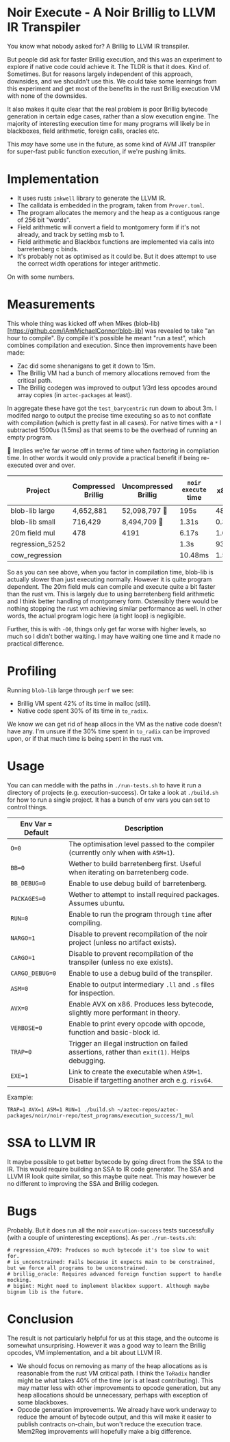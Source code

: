 # Noir Execute - A Noir Brillig to LLVM IR Transpiler

You know what nobody asked for? A Brillig to LLVM IR transpiler.

But people did ask for faster Brillig execution, and this was an experiment to explore if native code could achieve it.
The TLDR is that it does. Kind of. Sometimes. But for reasons largely independent of this approach, downsides, and we shouldn't use this.
We could take some learnings from this experiment and get most of the benefits in the rust Brillig execution VM with none of the downsides.

It also makes it quite clear that the real problem is poor Brillig bytecode generation in certain edge cases, rather than a slow execution engine.
The majority of interesting execution time for many programs will likely be in blackboxes, field arithmetic, foreign calls, oracles etc.

This _may_ have some use in the future, as some kind of AVM JIT transpiler for super-fast public function execution, if we're pushing limits.

# Implementation

- It uses rusts `inkwell` library to generate the LLVM IR.
- The calldata is embedded in the program, taken from `Prover.toml`.
- The program allocates the memory and the heap as a contiguous range of 256 bit "words".
- Field arithmetic will convert a field to montgomery form if it's not already, and track by setting msb to 1.
- Field arithmetic and Blackbox functions are implemented via calls into barretenberg c binds.
- It's probably not as optimised as it could be. But it does attempt to use the correct width operations for integer arithmetic.

On with some numbers.

# Measurements

This whole thing was kicked off when Mikes (blob-lib)[https://github.com/iAmMichaelConnor/blob-lib] was revealed to take
"an hour to compile". By compile it's possible he meant "run a test", which combines compilation and execution.
Since then improvements have been made:

- Zac did some shenanigans to get it down to 15m.
- The Brillig VM had a bunch of memory allocations removed from the critical path.
- The Brillig codegen was improved to output 1/3rd less opcodes around array copies (in `aztec-packages` at least).

In aggregate these have got the `test_barycentric` run down to about 3m.
I modifed nargo to output the precise time executing so as to not conflate with compilation (which is pretty fast in all cases).
For native times with a `*` I subtracted 1500us (1.5ms) as that seems to be the overhead of running an empty program.

🤢 Implies we're far worse off in terms of time when factoring in compliation time.
In other words it would only provide a practical benefit if being re-executed over and over.

| Project         | Compressed Brillig | Uncompressed Brillig | `noir execute` time | x86 Time  | Speedup | x86 Compile Time | x86 Size Uncompressed |
| --------------- | ------------------ | -------------------- | ------------------- | --------- | ------- | ---------------- | --------------------- |
| blob-lib large  | 4,652,881          | 52,098,797 🤯        | 195s                | 48s       | 75%     | 203s 🤢          | 32,261,024            |
| blob-lib small  | 716,429            | 8,494,709 🤯         | 1.31s               | 0.39s     | 70%     | 9.8s 🤢          | 6,751,224             |
| 20m field mul   | 478                | 4191                 | 6.17s               | 1.63s     | 74%     | 7.619ms          | 58,352                |
| regression_5252 |                    |                      | 1.3s                | 931ms     | 30%     | 3.48s 🤢         |                       |
| cow_regression  |                    |                      | 10.48ms             | 1.572ms\* | 85%     | 99ms 🤢          |                       |

So as you can see above, when you factor in compilation time, blob-lib is actually slower than just executing normally.
However it is quite program dependent. The 20m field muls can compile and execute quite a bit faster than the rust vm.
This is largely due to using barretenberg field arithmetic and I think better handling of montgomery form.
Ostensibly there would be nothing stopping the rust vm achieving similar performance as well.
In other words, the actual program logic here (a tight loop) is negligible.

Further, this is with `-O0`, things only get far worse with higher levels, so much so I didn't bother waiting.
I may have waiting one time and it made no practical difference.

# Profiling

Running `blob-lib` large through `perf` we see:

- Brillig VM spent 42% of its time in malloc (still).
- Native code spent 30% of its time in `to_radix`.

We know we can get rid of heap allocs in the VM as the native code doesn't have any.
I'm unsure if the 30% time spent in `to_radix` can be improved upon, or if that much time is being spent in the rust vm.

# Usage

You can can meddle with the paths in `./run-tests.sh` to have it run a directory of projects (e.g. execution-success).
Or take a look at `./build.sh` for how to run a single project. It has a bunch of env vars you can set to control things.

| Env Var = Default | Description                                                                                   |
| ----------------- | --------------------------------------------------------------------------------------------- |
| `O=0`             | The optimisation level passed to the compiler (currently only when with `ASM=1`).             |
| `BB=0`            | Wether to build barretenberg first. Useful when iterating on barretenberg code.               |
| `BB_DEBUG=0`      | Enable to use debug build of barretenberg.                                                    |
| `PACKAGES=0`      | Wether to attempt to install required packages. Assumes ubuntu.                               |
| `RUN=0`           | Enable to run the program through `time` after compiling.                                     |
| `NARGO=1`         | Disable to prevent recompilation of the noir project (unless no artifact exists).             |
| `CARGO=1`         | Disable to prevent recompilation of the transpiler (unless no exe exists).                    |
| `CARGO_DEBUG=0`   | Enable to use a debug build of the transpiler.                                                |
| `ASM=0`           | Enable to output intermediary `.ll` and `.s` files for inspection.                            |
| `AVX=0`           | Enable AVX on x86. Produces less bytecode, slightly more performant in theory.                |
| `VERBOSE=0`       | Enable to print every opcode with opcode, function and basic-block id.                        |
| `TRAP=0`          | Trigger an illegal instruction on failed assertions, rather than `exit(1)`. Helps debugging.  |
| `EXE=1`           | Link to create the executable when `ASM=1`. Disable if targetting another arch e.g. `risv64`. |

Example:

```
TRAP=1 AVX=1 ASM=1 RUN=1 ./build.sh ~/aztec-repos/aztec-packages/noir/noir-repo/test_programs/execution_success/1_mul
```

# SSA to LLVM IR

It maybe possible to get better bytecode by going direct from the SSA to the IR.
This would require building an SSA to IR code generator. The SSA and LLVM IR look quite similar, so this maybe quite neat.
This may however be no different to improving the SSA and Brillig codegen.

# Bugs

Probably. But it does run all the noir `execution-success` tests successfully (with a couple of uninteresting exceptions).
As per `./run-tests.sh`:

```
# regression_4709: Produces so much bytecode it's too slow to wait for.
# is_unconstrained: Fails because it expects main to be constrained, but we force all programs to be unconstrained.
# brillig_oracle: Requires advanced foreign function support to handle mocking.
# bigint: Might need to implement blackbox support. Although maybe bignum lib is the future.
```

# Conclusion

The result is not particularly helpful for us at this stage, and the outcome is somewhat unsurprising.
However it was a good way to learn the Brillig opcodes, VM implementation, and a bit about LLVM IR.

- We should focus on removing as many of the heap allocations as is reasonable from the rust VM critical path.
  I think the `ToRadix` handler might be what takes 40% of the time (or is at least contributing).
  This may matter less with other improvements to opcode generation, but any heap allocations should be unnecessary,
  perhaps with exception of some blackboxes.
- Opcode generation improvements. We already have work underway to reduce the amount of bytecode output, and this will
  make it easier to publish contracts on-chain, but won't reduce the execution trace.
  Mem2Reg improvements will hopefully make a big difference.
